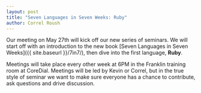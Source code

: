 ```yaml
---
layout: post
title: "Seven Languages in Seven Weeks: Ruby"
author: Correl Roush
---
```


Our meeting on May 27th will kick off our new series of seminars. We
will start off with an introduction to the new book
[Seven Languages in Seven Weeks]({{ site.baseurl }}/7in7/), then dive
into the first language, **Ruby**.

Meetings will take place every other week at 6PM in the Franklin
training room at CoreDial. Meetings will be led by Kevin or Correl,
but in the true style of seminar we want to make sure everyone has a
chance to contribute, ask questions and drive discussion.
